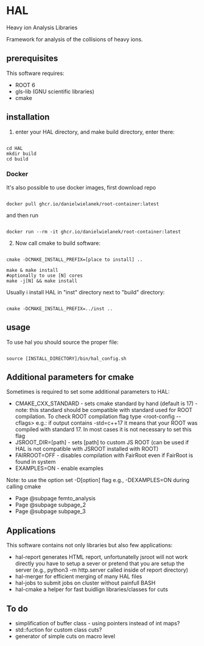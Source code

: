 # HAL
Heavy ion Analysis Libraries

Framework for analysis of the collisions of heavy ions. 

## prerequisites
This software requires:
 
 * ROOT 6
 * gls-lib (GNU scientific libraries)
 * cmake
 

## installation
1. enter your HAL directory, and make build directory, enter there:
<pre><code>
cd HAL
mkdir build
cd build
</pre></code>
### Docker
It's also possible to use docker images, first download repo
<pre><code>
docker pull ghcr.io/danielwielanek/root-container:latest
</pre></code>
and then run
<pre><code>
docker run --rm -it ghcr.io/danielwielanek/root-container:latest
</pre></code>
2. Now call cmake to build software:
<pre><code>
cmake -DCMAKE_INSTALL_PREFIX=[place to install] .. <br>
make & make install
#optionally to use [N] cores
make -j[N] && make install
</pre></code>

Usually i install HAL in "inst" directory next to "build" directory:
<pre><code>
cmake -DCMAKE_INSTALL_PREFIX=../inst ..
</pre></code>

## usage
To use hal you should source the proper file:
<pre><code>
source [INSTALL_DIRECTORY]/bin/hal_config.sh
</pre></code>
## Additional parameters for cmake
Sometimes is required to set some additional parameters to HAL:

* CMAKE_CXX_STANDARD - sets cmake standard  by hand (default is 17) - note: this standard should be compatible with standard used for ROOT compilation. To check ROOT compilation flag type 
&lt;root-config --cflags&gt; e.g.: if output contains -std=c++17 it means that your ROOT was compiled with standard 17. In most cases it is not necessary to set this flag
* JSROOT_DIR=[path] - sets [path] to custom JS ROOT (can be used if HAL is not compatible with JSROOT installed with ROOT)
* FAIRROOT=OFF - disables compilation with FairRoot even if FairRoot is found in system
* EXAMPLES=ON - enable examples

Note: to use the option set -D[option] flag e.g., -DEXAMPLES=ON during calling cmake 


* Page @subpage femto_analysis
* Page @subpage subpage_2
* Page @subpage subpage_3

## Applications
This software contains not only libraries but also few applications:
* hal-report generates HTML report, unfortunatelly jsroot will not work directly you have to setup a sever or pretend that you
are setup the server (e.g., python3 -m http.server called inside of report directory)
* hal-merger for efficient merging of many HAL files
* hal-jobs to submit jobs on cluster without painfull BASH
* hal-cmake a helper for fast buidlign libraries/classes for cuts 


## To do
 * simplification of buffer class - using pointers instead of int maps?
 * std::fuction for custom class cuts?
 * generator of simple cuts on macro level